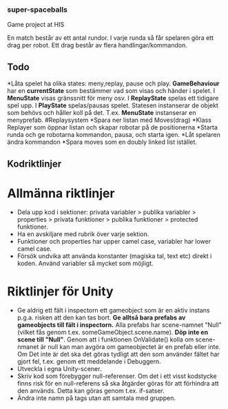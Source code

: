 ﻿### super-spaceballs
Game project at HIS



En match består av ett antal rundor. I varje runda så får spelaren göra ett drag per robot.
Ett drag består av flera handlingar/kommandon.
## Todo
*Låta spelet ha olika states: meny,replay, pause och play. **GameBehaviour** har en **currentState**
som bestämmer vad som visas och händer i spelet. I **MenuState** visas gränssnitt för meny osv. I **ReplayState** spelas 
ett tidigare spel upp. I **PlayState** spelas/pausas spelet. 
Statesen instanserar de objekt som behövs och håller koll på det. T.ex. **MenuState** instanserar en menyprefab.
#Replaysystem
*Spara ner listan med Moves(drag)
*Klass Replayer som öppnar listan och skapar robotar på de positionerna
*Starta runda och ge robotarna kommandon, pausa, och starta igen.
*Låt spelaren ändra kommandon
*Spara moves som en doubly linked list istället.





## Kodriktlinjer

# Allmänna riktlinjer
* Dela upp kod i sektioner: privata variabler > publika variabler > properties > privata funktioner > publika funktioner > protected funktioner.
* Ha en avskiljare med rubrik över varje sektion.
* Funktioner och properties har upper camel case, variabler har lower camel case.
* Försök undvika att använda konstanter (magiska tal, text etc) direkt i koden. Använd variabler så mycket som möjligt.

# Riktlinjer för Unity
* Ge aldrig ett fält i inspectorn ett gameobject som är en aktiv instans p.g.a. risken att den kan tas bort. **Ge alltså bara prefabs av gameobjects till fält i inspectorn.** Alla prefabs har scene-namnet "Null" (vilket fås genom t.ex. someGameObject.scene.name). **Döp inte en scene till "Null"**. Genom att i funktionen OnValidate() kolla om scene-nmanet är null kan man avgöra om gameobjectet är en prefab eller inte. Om Det inte är det ska det göras tydligt att den som använder fältet har gjort fel, t.ex. genom ett meddelande i Debuggern. 
* Utveckla i egna Unity-scener.
* Skriv kod som förebygger null-referenser. Om det i ett visst kodstycke finns risk för en null-referens så ska åtgärder göras för att förhindra att den används. Detta kan göras genom t.ex. if-satser.
* Ändra inte namn på tags utan att samtala med gruppen.
